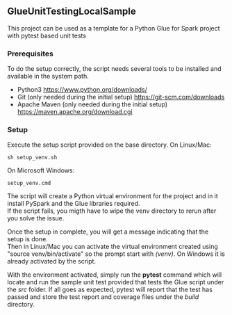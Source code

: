## GlueUnitTestingLocalSample
This project can be used as a template for a Python Glue for Spark project with pytest based unit tests

### Prerequisites
To do the setup correctly, the script needs several tools to be installed and available in the system path.
- Python3 https://www.python.org/downloads/
- Git (only needed during the initial setup) https://git-scm.com/downloads
- Apache Maven (only needed during the initial setup) https://maven.apache.org/download.cgi

### Setup
Execute the setup script provided on the base directory. 
On Linux/Mac: 

    sh setup_venv.sh

On Microsoft Windows:  

    setup_venv.cmd

The script will create a Python virtual environment for the project and in it install PySpark and the Glue libraries required.  
If the script fails, you migth have to wipe the venv directory to rerun after you solve the issue.   

Once the setup in complete, you will get a message indicating that the setup is done.  
Then in Linux/Mac you can activate the virtual environment created using "source venv/bin/activate" so the prompt start with *(venv)*.
On Windows it is already activated by the script. 

With the environment activated, simply run the **pytest** command which will locate and run the sample unit test provided that tests the Glue script under the *src* folder.
If all goes as expected, pytest will report that the test has passed and store the test report and coverage files under the *build* directory.  
